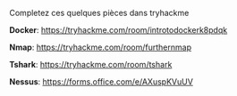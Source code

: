 Completez ces quelques pièces dans tryhackme

**Docker**:
https://tryhackme.com/room/introtodockerk8pdqk

**Nmap**:
https://tryhackme.com/room/furthernmap

**Tshark**:
https://tryhackme.com/room/tshark

**Nessus**:
https://forms.office.com/e/AXuspKVuUV
